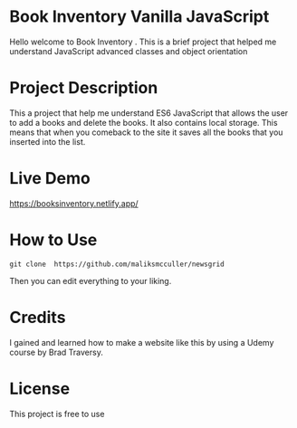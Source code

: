# Book Inventory Vanilla JavaScript

Hello welcome to Book Inventory . This is a brief project that helped me understand JavaScript advanced classes and object orientation 

# Project Description
This a project that help me understand ES6 JavaScript that allows the user to add a books and delete the books. It also contains local storage. This means that when you comeback to the site it saves all the books that you inserted into the list. 


# Live Demo
https://booksinventory.netlify.app/

# How to Use 

    git clone  https://github.com/maliksmcculler/newsgrid

Then you can edit everything to your liking.

# Credits
I gained and learned how to make a website like this by using a Udemy course by Brad Traversy. 


# License
This project is free to use 
